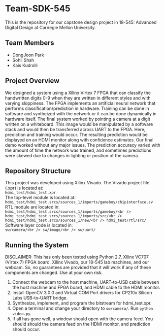 # Team-SDK-545

This is the repository for our capstone design project in 18-545: Advanced Digital Design at Carnegie Mellon University.

## Team Members
 - DongJoon Park
 - Sohil Shah
 - Kais Kudrolli

## Project Overview
We designed a system using a Xilinx Virtex 7 FPGA that can classify the handwritten digits 0-9 when they are written in different styles and with varying sloppiness. The FPGA implements an artificial neural network that performs classification/prediction in hardware. Training can be done in software and syntheized with the network or it can be done dynamically in hardware itself. The final system worked by pointing a camera at a digit written on a whiteboard. This image would be manipulated by a software stack and would then be transferred across UART to the FPGA. Here, prediction and training would occur. The resulting prediction would be displayed on an HDMI monitor along with confidence estimates. Our final demo worked without any major issues. The prediction accuracy varied with the amount of time the network was trained, and sometimes predictions were skewed due to changes in lighting or position of the camera.

## Repository Structure 
This project was developed using Xilinx Vivado. The Vivado project file (.xpr) is located at: <br />
`hdmi_test/hdmi_test.xpr` <br />
The top-level module is located at: <br />
`hdmi_test/hdmi_test.srcs/sources_1/imports/gameboy/chipinterface.sv` <br />
RTL module are located in: <br />
`hdmi_test/hdmi_test.srcs/sources_1/imports/gameboy/<br />
hdmi_test/hdmi_test.srcs/sources_1/imports/src/<br />
hdmi_test/hdmi_test.srcs/sources_1/new/<br />
hdmi_test/rtl/src/`<br />
Software layer code is located in: <br />
`sw/camera/<br />
sw/image/<br />
sw/uart/`

## Running the System
DISCLAIMER: This has only been tested using Python 2.7, Xilinx VC707 (Virtex 7) FPGA board, Xilinx Vivado, our 18-545 lab machines, and our webcam. So, no guarantees are provided that it will work if any of these components are changed. Use at your own risk.

1) Connect the webcam to the host machine, UART-to-USB cable between the host machine and FPGA board, and HDMI cable to the HDMI monitor.<br />
2) Install OpenCV 3.0.0 and Virtual COM Port drivers for CP210x Silicon Labs USB-to-UART bridge.<br />
3) Synthesize, implement, and program the bitstream for hdmi\_test.xpr.<br />
4) Open a terminal and change your directory to `sw/camera/`. Run `python video.py`.<br />
5) If all has gone well, a window should open with the camera feed. You should should the camera feed on the HDMI monitor, and prediction should occur.
